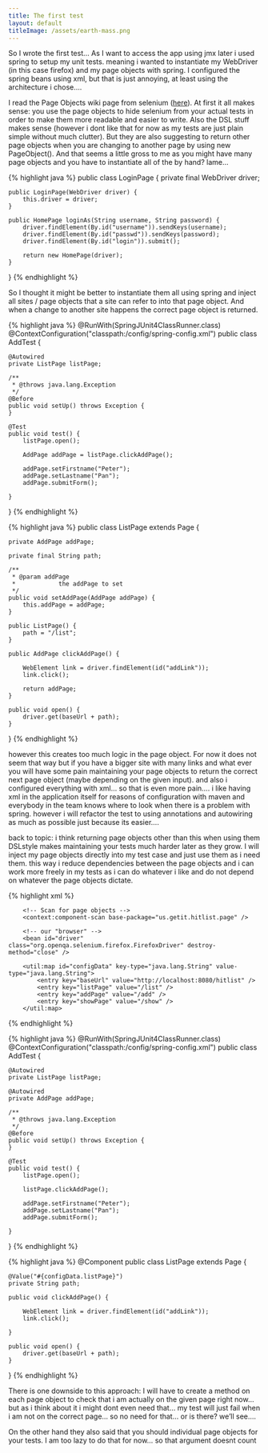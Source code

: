 ```yaml
---
title: The first test
layout: default
titleImage: /assets/earth-mass.png
---
```


So I wrote the first test… As I want to access the app using jmx later i used spring to setup my unit tests. meaning 
i wanted to instantiate my WebDriver (in this case firefox) and my page objects with spring. I configured the spring 
beans using xml, but that is just annoying, at least using the architecture i chose….

I read the Page Objects wiki page from selenium ([here](http://code.google.com/p/selenium/wiki/PageObjects)). At first 
it all makes sense: you use the page objects to hide 
selenium from your actual tests in order to make them more readable and easier to write. Also the DSL stuff makes sense 
(however i dont like that for now as my tests are just plain simple without much clutter). But they are also suggesting 
to return other page objects when you are changing to another page by using new PageObject(). And that seems a little 
gross to me as you might have many page objects and you have to instantiate all of the by hand? lame…

{% highlight java %}
public class LoginPage {
    private final WebDriver driver;

    public LoginPage(WebDriver driver) {
        this.driver = driver;
    }

    public HomePage loginAs(String username, String password) {
        driver.findElement(By.id("username")).sendKeys(username);
        driver.findElement(By.id("passwd")).sendKeys(password);
        driver.findElement(By.id("login")).submit();

        return new HomePage(driver);
    }
}
{% endhighlight %}

So I thought it might be better to instantiate them all using spring and inject all sites / page objects that a site 
can refer to into that page object. And when a change to another site happens the correct page object is returned.

{% highlight java %}
@RunWith(SpringJUnit4ClassRunner.class)
@ContextConfiguration("classpath:/config/spring-config.xml")
public class AddTest {

	@Autowired
	private ListPage listPage;

	/**
	 * @throws java.lang.Exception
	 */
	@Before
	public void setUp() throws Exception {
	}

	@Test
	public void test() {
		listPage.open();

		AddPage addPage = listPage.clickAddPage();

		addPage.setFirstname("Peter");
		addPage.setLastname("Pan");
		addPage.submitForm();

	}

}
{% endhighlight %}

{% highlight java %}
public class ListPage extends Page {

	private AddPage addPage;

	private final String path;

	/**
	 * @param addPage
	 *            the addPage to set
	 */
	public void setAddPage(AddPage addPage) {
		this.addPage = addPage;
	}

	public ListPage() {
		path = "/list";
	}

	public AddPage clickAddPage() {

		WebElement link = driver.findElement(id("addLink"));
		link.click();

		return addPage;
	}

	public void open() {
		driver.get(baseUrl + path);
	}

}
{% endhighlight %}

however this creates too much logic in the page object. For now it does not seem that way but if you have a bigger site 
with many links and what ever you will have some pain maintaining your page objects to return the correct next page 
object (maybe depending on the given input). and also i configured everything with xml… so that is even more pain…. 
i like having xml in the application itself for reasons of configuration with maven and everybody in the team knows 
where to look when there is a problem with spring. however i will refactor the test to using annotations and autowiring 
as much as possible just because its easier….

back to topic: i think returning page objects other than this when using them DSLstyle makes maintaining your tests 
much harder later as they grow. I will inject my page objects directly into my test case and just use them as i need 
them. this way i reduce dependencies between the page objects and i can work more freely in my tests as i can do whatever 
i like and do not depend on whatever the page objects dictate.

{% highlight xml %}
<?xml version="1.0" encoding="UTF-8"?>
<beans xmlns="http://www.springframework.org/schema/beans"
	xmlns:xsi="http://www.w3.org/2001/XMLSchema-instance"
	xmlns:context="http://www.springframework.org/schema/context"
	xmlns:util="http://www.springframework.org/schema/util"
	xsi:schemaLocation="http://www.springframework.org/schema/beans http://www.springframework.org/schema/beans/spring-beans.xsd
		http://www.springframework.org/schema/context http://www.springframework.org/schema/context/spring-context-3.1.xsd
		http://www.springframework.org/schema/util http://www.springframework.org/schema/util/spring-util-3.1.xsd">

		<!-- Scan for page objects -->
		<context:component-scan base-package="us.getit.hitlist.page" />

		<!-- our "browser" -->
		<bean id="driver" class="org.openqa.selenium.firefox.FirefoxDriver" destroy-method="close" />

		<util:map id="configData" key-type="java.lang.String" value-type="java.lang.String">
			<entry key="baseUrl" value="http://localhost:8080/hitlist" />
			<entry key="listPage" value="/list" />
			<entry key="addPage" value="/add" />
			<entry key="showPage" value="/show" />
		</util:map>

</beans>
{% endhighlight %}

{% highlight java %}
@RunWith(SpringJUnit4ClassRunner.class)
@ContextConfiguration("classpath:/config/spring-config.xml")
public class AddTest {

	@Autowired
	private ListPage listPage;

	@Autowired
	private AddPage addPage;

	/**
	 * @throws java.lang.Exception
	 */
	@Before
	public void setUp() throws Exception {
	}

	@Test
	public void test() {
		listPage.open();

		listPage.clickAddPage();

		addPage.setFirstname("Peter");
		addPage.setLastname("Pan");
		addPage.submitForm();

	}

}
{% endhighlight %}

{% highlight java %}
@Component
public class ListPage extends Page {

	@Value("#{configData.listPage}")
	private String path;

	public void clickAddPage() {

		WebElement link = driver.findElement(id("addLink"));
		link.click();

	}

	public void open() {
		driver.get(baseUrl + path);
	}

}
{% endhighlight %}

There is one downside to this approach: I will have to create a method on each page object to check that i am actually 
on the given page right now… but as i think about it i might dont even need that… my test will just fail when i am not 
on the correct page… so no need for that… or is there? we’ll see….

On the other hand they also said that you should individual page objects for your tests. I am too lazy to do that for 
now… so that argument doesnt count

